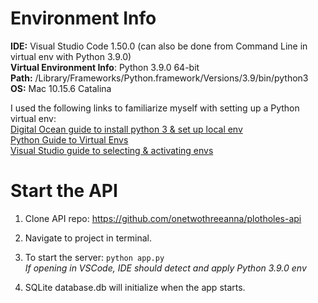 # Environment Info
**IDE:**  Visual Studio Code 1.50.0 (can also be done from Command Line in virtual env with Python 3.9.0)\
**Virtual Environment Info**:  Python 3.9.0 64-bit \
**Path:**  /Library/Frameworks/Python.framework/Versions/3.9/bin/python3 \
**OS:** Mac 10.15.6 Catalina 

I used the following links to familiarize myself with setting up a Python virtual env: \
[Digital Ocean guide to install python 3 & set up local env](https://www.digitalocean.com/community/tutorials/how-to-install-python-3-and-set-up-a-local-programming-environment-on-macos) \
[Python Guide to Virtual Envs](https://docs.python-guide.org/dev/virtualenvs/)\
[Visual Studio guide to selecting & activating envs](https://code.visualstudio.com/docs/python/environments#_select-and-activate-an-environment)

# Start the API
1) Clone API repo:
https://github.com/onetwothreeanna/plotholes-api

2)  Navigate to project in terminal.

3)  To start the server:
``` python app.py ``` \
_If opening in VSCode, IDE should detect and apply Python 3.9.0 env_

3) SQLite database.db will initialize when the app starts.
